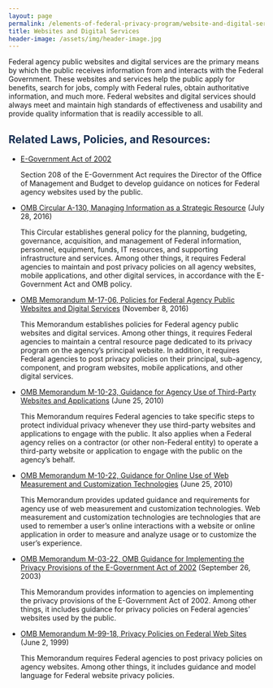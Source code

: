 ```yaml
---
layout: page
permalink: /elements-of-federal-privacy-program/website-and-digital-services/
title: Websites and Digital Services
header-image: /assets/img/header-image.jpg
---
```


Federal agency public websites and digital services are the primary means by which the public receives information from and interacts with the Federal Government. These websites and services help the public apply for benefits, search for jobs, comply with Federal rules, obtain authoritative information, and much more. Federal websites and digital services should always meet and maintain high standards of effectiveness and usability and provide quality information that is readily accessible to all.

<h2 class="font-sans-lg text-gray-70" style="color:#162E51">Related Laws, Policies, and Resources:</h2>

* [E-Government Act of 2002](https://www.congress.gov/107/plaws/publ347/PLAW-107publ347.pdf)

    Section 208 of the E-Government Act requires the Director of the Office of Management and Budget to develop guidance on notices for Federal agency websites used by the public.
* [OMB Circular A-130, Managing Information as a Strategic Resource](https://www.whitehouse.gov/sites/whitehouse.gov/files/omb/circulars/A130/a130revised.pdf) (July 28, 2016)

    This Circular establishes general policy for the planning, budgeting, governance, acquisition, and management of Federal information, personnel, equipment, funds, IT resources, and supporting infrastructure and services. Among other things, it requires Federal agencies to maintain and post privacy policies on all agency websites, mobile applications, and other digital services, in accordance with the E-Government Act and OMB policy.
* [OMB Memorandum M-17-06, Policies for Federal Agency Public Websites and Digital Services](https://www.whitehouse.gov/sites/whitehouse.gov/files/omb/memoranda/2017/m-17-06.pdf) (November 8, 2016)

    This Memorandum establishes policies for Federal agency public websites and digital services. Among other things, it requires Federal agencies to maintain a central resource page dedicated to its privacy program on the agency’s principal website. In addition, it requires Federal agencies to post privacy policies on their principal, sub-agency, component, and program websites, mobile applications, and other digital services.
* [OMB Memorandum M-10-23, Guidance for Agency Use of Third-Party Websites and Applications](https://www.whitehouse.gov/sites/whitehouse.gov/files/omb/memoranda/2010/m10-23.pdf) (June 25, 2010)

    This Memorandum requires Federal agencies to take specific steps to protect individual privacy whenever they use third-party websites and applications to engage with the public. It also applies when a Federal agency relies on a contractor (or other non-Federal entity) to operate a third-party website or application to engage with the public on the agency’s behalf.
* [OMB Memorandum M-10-22, Guidance for Online Use of Web Measurement and Customization Technologies](https://www.whitehouse.gov/sites/whitehouse.gov/files/omb/memoranda/2010/m10-22.pdf) (June 25, 2010)

    This Memorandum provides updated guidance and requirements for agency use of web measurement and customization technologies. Web measurement and customization technologies are technologies that are used to remember a user’s online interactions with a website or online application in order to measure and analyze usage or to customize the user’s experience.
* [OMB Memorandum M-03-22, OMB Guidance for Implementing the Privacy Provisions of the E-Government Act of 2002](https://www.whitehouse.gov/sites/whitehouse.gov/files/omb/memoranda/2003/m03_22.pdf) (September 26, 2003)

    This Memorandum provides information to agencies on implementing the privacy provisions of the E-Government Act of 2002. Among other things, it includes guidance for privacy policies on Federal agencies’ websites used by the public.
* [OMB Memorandum M-99-18, Privacy Policies on Federal Web Sites](https://www.whitehouse.gov/sites/whitehouse.gov/files/omb/assets/OMB/inforeg/computer_amendments1991.pdf) (June 2, 1999)

    This Memorandum requires Federal agencies to post privacy policies on agency websites. Among other things, it includes guidance and model language for Federal website privacy policies.
